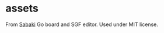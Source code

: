 # assets

From [Sabaki](https://github.com/SabakiHQ/Sabaki) Go board and SGF editor. Used under MIT license.
